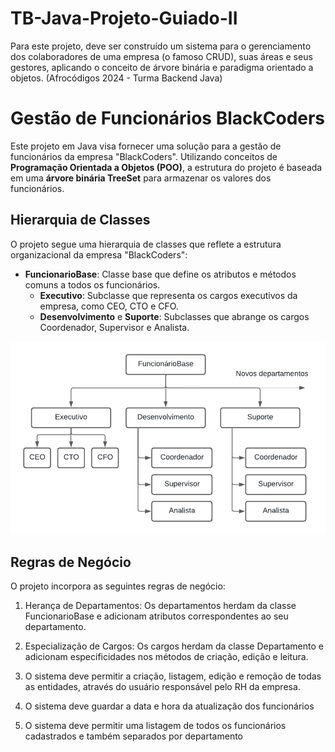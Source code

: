 # TB-Java-Projeto-Guiado-II
Para este projeto, deve ser construído um sistema para o gerenciamento dos colaboradores de uma empresa (o famoso CRUD), suas áreas e seus gestores, aplicando o conceito de árvore binária e paradigma orientado a objetos. (Afrocódigos 2024 - Turma Backend Java)

# Gestão de Funcionários BlackCoders
Este projeto em Java visa fornecer uma solução para a gestão de funcionários da empresa "BlackCoders". Utilizando conceitos de **Programação Orientada a Objetos (POO)**, a estrutura do projeto é baseada em uma **árvore binária TreeSet** para armazenar os valores dos funcionários.

## Hierarquia de Classes
O projeto segue uma hierarquia de classes que reflete a estrutura organizacional da empresa "BlackCoders":

- **FuncionarioBase**: Classe base que define os atributos e métodos comuns a todos os funcionários.
  - **Executivo**: Subclasse que representa os cargos executivos da empresa, como CEO, CTO e CFO.
  - **Desenvolvimento** e **Suporte**: Subclasses que abrange os cargos Coordenador, Supervisor e Analista.

<img src="/ProjetoGuiado-II.png">

## Regras de Negócio
O projeto incorpora as seguintes regras de negócio:

1. Herança de Departamentos: Os departamentos herdam da classe FuncionarioBase e adicionam atributos correspondentes ao seu departamento.

2. Especialização de Cargos: Os cargos herdam da classe Departamento e adicionam especificidades nos métodos de criação, edição e leitura.

3. O sistema deve permitir a criação, listagem, edição e remoção de todas as entidades, através do usuário responsável pelo RH da empresa.

4. O sistema deve guardar a data e hora da atualização dos funcionários

5. O sistema deve permitir uma listagem de todos os funcionários cadastrados e também separados por departamento